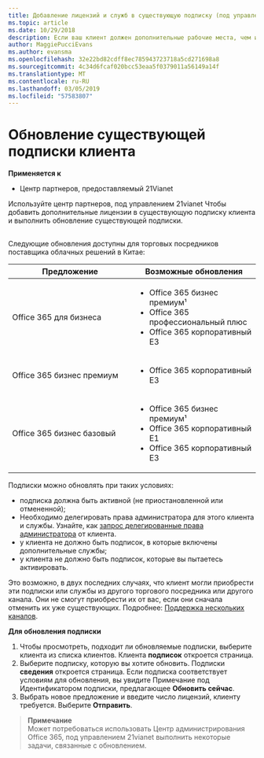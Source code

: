 ```yaml
---
title: Добавление лицензий и служб в существующую подписку (под управлением 21vianet центра партнеров)
ms.topic: article
ms.date: 10/29/2018
description: Если ваш клиент должен дополнительные рабочие места, чем их текущей подписки, которые предоставляются или другой версии с дополнительными службами, можно обновить подписку.
author: MaggiePucciEvans
ms.author: evansma
ms.openlocfilehash: 32e22bd82cdff8ec785943723718a5cd271698a8
ms.sourcegitcommit: 4c34d6fcaf020bcc53eaa5f0379011a56149a14f
ms.translationtype: MT
ms.contentlocale: ru-RU
ms.lasthandoff: 03/05/2019
ms.locfileid: "57583807"
---
```

# <a name="upgrade-an-existing-customer-subscription"></a>Обновление существующей подписки клиента

**Применяется к**

-   Центр партнеров, предоставляемый 21Vianet

Используйте центр партнеров, под управлением 21vianet Чтобы добавить дополнительные лицензии в существующую подписку клиента и выполнить обновление существующей подписки. 

## <a href="" id="upgradesubscription"></a>

Следующие обновления доступны для торговых посредников поставщика облачных решений в Китае:

<table>
<colgroup>
<col width="50%" />
<col width="50%" />
</colgroup>
<thead>
<tr class="header">
<th>Предложение</th>
<th>Возможные обновления</th>
</tr>
</thead>
<tbody>
<tr class="odd">
<td>Office 365 для бизнеса</td>
<td><ul>
<li>Office 365 бизнес премиум¹</li>
<li>Office 365 профессиональный плюс</li>
<li>Office 365 корпоративный E3</li>

</ul></td>
</tr>
<tr class="even">
<td>Office 365 бизнес премиум</td>
<td><ul>
<li>Office 365 корпоративный E3</li>

</ul></td>
</tr>
<tr class="odd">
<td>Office 365 бизнес базовый</td>
<td><ul>
<li>Office 365 бизнес премиум¹</li>
<li>Office 365 корпоративный E1</li>
<li>Office 365 корпоративный E3</li>

</ul></td>
</tr>
</tbody>
</table>


Подписки можно обновлять при таких условиях:

-   подписка должна быть активной (не приостановленной или отмененной);
-   Необходимо делегировать права администратора для этого клиента и службы. Узнайте, как [запрос делегированные права администратора](request-a-relationship-with-a-customer.md) от клиента.
-   у клиента не должно быть подписок, в которые включены дополнительные службы;
-   у клиента не должно быть подписок, которые вы пытаетесь активировать.

Это возможно, в двух последних случаях, что клиент могли приобрести эти подписки или службы из другого торгового посредника или другого канала. Они не смогут приобрести их от вас, если они сначала отменить их уже существующих. Подробнее: [Поддержка нескольких каналов](multichannel.md).

**Для обновления подписки**

1.  Чтобы просмотреть, подходит ли обновляемые подписки, выберите клиента из списка клиентов. Клиента **подписок** откроется страница.
2.  Выберите подписку, которую вы хотите обновить. Подписки **сведения** откроется страница. Если подписка соответствует условиям для обновления, вы увидите Примечание под Идентификатором подписки, предлагающее **Обновить сейчас**.
3.  Выбрать новое предложение и введите число лицензий, клиенту требуется. Выберите **Отправить**.

>**Примечание**<br>Может потребоваться использовать Центр администрирования Office 365, под управлением 21vianet выполнить некоторые задачи, связанные с обновлением.
